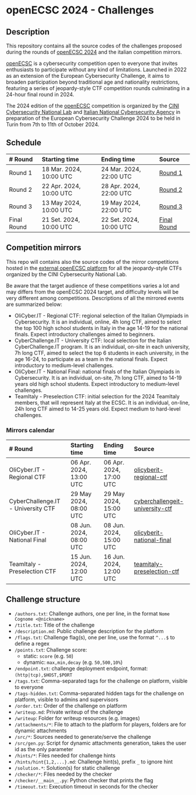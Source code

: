 # openECSC 2024 - Challenges

## Description

This repository contains all the source codes of the challenges proposed during the rounds of [openECSC 2024](https://open.ecsc2024.it) and the italian competition mirrors.

[openECSC](https://open.ecsc2024.it) is a cybersecurity competition open to everyone that invites enthusiasts to participate without any kind of limitations. Launched in 2022 as an extension of the European Cybersecurity Challenge, it aims to broaden participation beyond traditional age and nationality restrictions, featuring a series of jeopardy-style CTF competition rounds culminating in a 24-hour final round in 2024.

The 2024 edition of the [openECSC](https://open.ecsc2024.it) competition is organized by the [CINI Cybersecurity National Lab](https://cybersecnatlab.it/) and [Italian National Cybersecurity Agency](https://www.acn.gov.it/portale/en/home) in preparation of the European Cybersecurity Challenge 2024 to be held in Turin from 7th to 11th of October 2024.

## Schedule

| # Round     | Starting time           | Ending time             | Source                  |
| :---------- | :---------------------- | :---------------------- | :---------------------- |
| Round 1     | 18 Mar. 2024, 10:00 UTC | 24 Mar. 2024, 22:00 UTC | [Round 1](round-1/)     |
| Round 2     | 22 Apr. 2024, 10:00 UTC | 28 Apr. 2024, 22:00 UTC | [Round 2](round-2/)     |
| Round 3     | 13 May 2024, 10:00 UTC  | 19 May 2024, 22:00 UTC  | [Round 3](round-3/)     |
| Final Round | 21 Set. 2024, 10:00 UTC | 22 Set. 2024, 10:00 UTC | [Final Round](round-4/) |

## Competition mirrors

This repo will contains also the source codes of the mirror competitions hosted in the [external openECSC platform](https://external.open.ecsc2024.it/) for all the jeopardy-style CTFs organized by the CINI Cybersecurity National Lab.

Be aware that the target audience of these competitions varies a lot and may differs from the openECSC 2024 target, and difficulty levels will be very different among competitions. Descriptions of all the mirrored events are summarized below:

- OliCyber.IT - Regional CTF: regional selection of the Italian Olympiads in Cybersecurity. It is an individual, online, 4h long CTF, aimed to select the top 100 high school students in Italy in the age 14-19 for the national finals. Expect introductory challenges aimed to beginners.
- CyberChallenge.IT - University CTF: local selection for the Italian CyberChallenge.IT program. It is an individual, on-site in each university, 7h long CTF, aimed to select the top 6 students in each university, in the age 16-24, to participate as a team in the national finals. Expect introductory to medium-level challenges.
- OliCyber.IT - National Final: national finals of the Italian Olympiads in Cybersecurity. It is an individual, on-site, 7h long CTF, aimed to 14-19 years old high school students. Expect introductory to medium-level challenges.
- TeamItaly - Preselection CTF: initial selection for the 2024 TeamItaly members, that will represent Italy at the ECSC. It is an individual, on-line, 24h long CTF aimed to 14-25 years old. Expect medium to hard-level challenges.

### Mirrors calendar

| # Round                            | Starting time           | Ending time             | Source                                                              |
| :--------------------------------- | :---------------------- | :---------------------- | :------------------------------------------------------------------ |
| OliCyber.IT - Regional CTF         | 06 Apr. 2024, 13:00 UTC | 06 Apr. 2024, 17:00 UTC | [olicyberit-regional-ctf](olicyberit-regional-ctf/)                 |
| CyberChallenge.IT - University CTF | 29 May 2024, 08:00 UTC  | 29 May 2024, 15:00 UTC  | [cyberchallengeit-university-ctf](cyberchallengeit-university-ctf/) |
| OliCyber.IT - National Final       | 08 Jun. 2024, 08:00 UTC | 08 Jun. 2024, 15:00 UTC | [olicyberit-national-final](olicyberit-national-final/)             |
| TeamItaly - Preselection CTF       | 15 Jun. 2024, 12:00 UTC | 16 Jun. 2024, 12:00 UTC | [teamitaly-preselection-ctf](teamitaly-preselection-ctf/)           |

## Challenge structure

- `/authors.txt`: Challenge authors, one per line, in the format `Nome Cognome <@nickname>`
- `/title.txt`: Title of the challenge
- `/description.md`: Public challenge description for the platform
- `/flags.txt`: Challenge flag(s), one per line, use the format `^...$` to define a regex
- `/points.txt`: Challenge score:
  - static: `score` (e.g. `50`)
  - dynamic: `max,min,decay` (e.g. `50,500,10%`)
- `/endpoint.txt`: challenge deployment endpoint, format: `(http|tcp),$HOST,$PORT`
- `/tags.txt`: Comma-separated tags for the challenge on platform, visible to everyone
- `/tags-hidden.txt`: Comma-separated hidden tags for the challenge on platform, visible to admins and supervisors
- `/order.txt`: Order of the challenge on platform
- `/writeup.md`: Private writeup of the challenge
- `/writeup`: Folder for writeup resources (e.g. images)
- `/attachments/*`: File to attach to the platform for players, folders are for dynamic attachments
- `/src/*`: Sources needed to generate/serve the challenge
- `/src/gen.py`: Script for dynamic attachments generation, takes the user id as the only parameter
- `/hints/*`: Files needed for challenge hints
- `/hints/hint{1,2,...}.md`: Challenge hint(s), prefix `_` to ignore hint
- `/solution.*`: Solution(s) for static challenge
- `/checker/*`: Files needed by the checker
- `/checker/__main__.py`: Python checker that prints the flag
- `/timeout.txt`: Execution timeout in seconds for the checker
